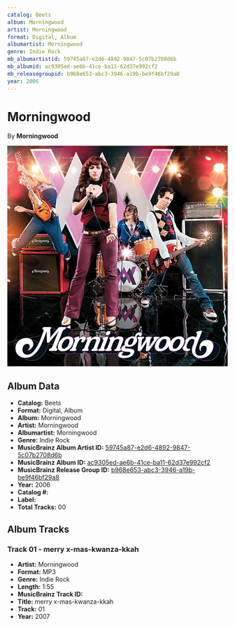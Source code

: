 ```yaml
---
catalog: Beets
album: Morningwood
artist: Morningwood
format: Digital, Album
albumartist: Morningwood
genre: Indie Rock
mb_albumartistid: 59745a87-e2d6-4892-9847-5c07b2708d6b
mb_albumid: ac9305ed-ae6b-41ce-ba11-62d37e992cf2
mb_releasegroupid: b968e653-abc3-3946-a19b-be9f46bf29a8
year: 2006
---
```


# Morningwood

By **Morningwood**

![](../../assets/beetscovers/Morningwood-Morningwood.jpg)

## Album Data

- **Catalog:** Beets
- **Format:** Digital, Album
- **Album:** Morningwood
- **Artist:** Morningwood
- **Albumartist:** Morningwood
- **Genre:** Indie Rock
- **MusicBrainz Album Artist ID:** [59745a87-e2d6-4892-9847-5c07b2708d6b](https://musicbrainz.org/artist/59745a87-e2d6-4892-9847-5c07b2708d6b)
- **MusicBrainz Album ID:** [ac9305ed-ae6b-41ce-ba11-62d37e992cf2](https://musicbrainz.org/release/ac9305ed-ae6b-41ce-ba11-62d37e992cf2)
- **MusicBrainz Release Group ID:** [b968e653-abc3-3946-a19b-be9f46bf29a8](https://musicbrainz.org/release-group/b968e653-abc3-3946-a19b-be9f46bf29a8)
- **Year:** 2006
- **Catalog #:** 
- **Label:** 
- **Total Tracks:** 00

## Album Tracks

### Track 01 - merry x-mas-kwanza-kkah

- **Artist:** Morningwood
- **Format:** MP3
- **Genre:** Indie Rock
- **Length:** 1:55
- **MusicBrainz Track ID:** [](https://musicbrainz.org/recording/)
- **Title:** merry x-mas-kwanza-kkah
- **Track:** 01
- **Year:** 2007

